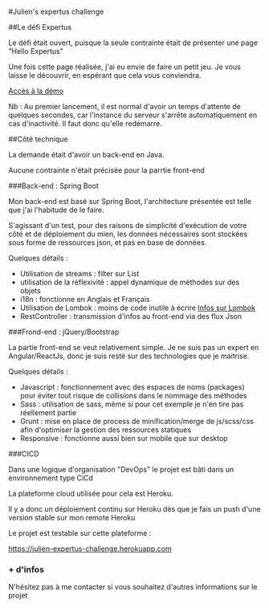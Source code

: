 #Julien's expertus challenge

##Le défi Expertus

Le défi était ouvert, puisque la seule contrainte était de présenter une page "Hello Expertus"

Une fois cette page réalisée, j'ai eu envie de faire un petit jeu. Je vous laisse le découvrir, en espérant que cela vous conviendra.

[Accès à la démo](https://julien-expertus-challenge.herokuapp.com)

Nb : Au premier lancement, il est normal d'avoir un temps d'attente de quelques secondes, car l'instance du serveur s'arrête automatiquement en cas d'inactivité. Il faut donc qu'elle redémarre.


##Côté technique

La demande était d'avoir un back-end en Java.

Aucune contrainte n'était précisée pour la parrtie front-end

###Back-end : Spring Boot

Mon back-end est basé sur Spring Boot, l'architecture présentée est telle que j'ai l'habitude de le faire.

S'agissant d'un test, pour des raisons de simplicité d'exécution de votre côté et de déploiement du mien, les données nécessaires sont stockées sous forme de ressources json, et pas en base de données.

Quelques détails :
* Utilisation de streams : filter sur List
* utilisation de la réflexivité : appel dynamique de méthodes sur des objets
* i18n : fonctionne en Anglais et Français
* Utilisation de Lombok : moins de code inutile à écrire [Infos sur Lombok](https://projectlombok.org/)
* RestController : transmission d'infos au front-end via des flux Json

###Frond-end : jQuery/Bootstrap

La partie front-end se veut relativement simple. Je ne suis pas un expert en Angular/ReactJs, donc je suis resté sur des technologies que je maitrise.

Quelques détails :
* Javascript : fonctionnement avec des espaces de noms (packages) pour éviter tout risque de collisions dans le nommage des méthodes
* Sass : utilisation de sass, même si pour cet exemple je n'en tire pas réellement partie
* Grunt : mise en place de process de minification/merge de js/scss/css afin d'optimiser la gestion des ressources statiques
* Responsive : fonctionne aussi bien sur mobile que sur desktop


###CICD

Dans une logique d'organisation "DevOps" le projet est bâti dans un environnement type CiCd

La plateforme cloud utilisée pour cela est Heroku.

Il y a donc un déploiement continu sur Heroku dès que je fais un push d'une version stable sur mon remote Heroku

Le projet est testable sur cette plateforme :

https://julien-expertus-challenge.herokuapp.com


### + d'infos

N'hésitez pas à me contacter si vous souhaitez d'autres informations sur le projet 

 




